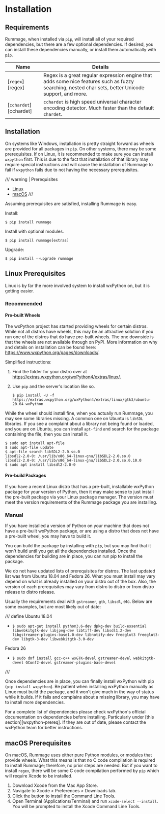 # Installation

## Requirements

Rummage, when installed via `pip`, will install all of your required dependencies, but there are a few optional
dependencies. If desired, you can install these dependencies manually, or install them automatically with
[`pip`](#installation_1).

Name                   | Details
---------------------- | -------
[`regex`][regex]       | Regex is a great regular expression engine that adds some nice features such as fuzzy searching, nested char sets, better Unicode support, and more.
[`cchardet`][cchardet] | `cchardet` is high speed universal character encoding detector. Much faster than the default `chardet`.

## Installation

On systems like Windows, installation is pretty straight forward as wheels are provided for all packages in `pip`. On
other systems, there may be some prerequisites. If on Linux, it is recommended to make sure you can install `wxpython`
first. This is due to the fact that installation of that library may require special instructions and will cause the
installation of Rummage to fail if `wxpython` fails due to not having the necessary prerequisites.

/// warning | Prerequisites
-   [Linux](#linux-prerequisites)
-   [macOS](#macos-prerequisites)
///

Assuming prerequisites are satisfied, installing Rummage is easy.

Install:

```shell-session
$ pip install rummage
```

Install with optional modules.

```shell-session
$ pip install rummage[extras]
```

Upgrade:

```shell-session
$ pip install --upgrade rummage
```

## Linux Prerequisites

Linux is by far the more involved system to install wxPython on, but it is getting easier.

### Recommended

#### Pre-built Wheels

The wxPython project has started providing wheels for certain distros. While not all distros have wheels, this may
be an attractive solution if you run one of the distros that do have pre-built wheels. The one downside is that the
wheels are not available through on PyPI. More information on why and details on installation can be found here:
https://www.wxpython.org/pages/downloads/.

Simplified instructions:

1.  Find the folder for your distro over at https://extras.wxpython.org/wxPython4/extras/linux/.

2.  Use `pip` and the server's location like so.

    ```shell-session
    $ pip install -U -f https://extras.wxpython.org/wxPython4/extras/linux/gtk3/ubuntu-20.04 wxPython
    ```

While the wheel should install fine, when you actually run Rummage, you may see some libraries missing. A common one
on Ubuntu is `libSDL` libraries. If you see a complaint about a library not being found or loaded, and you are on
Ubuntu, you can install `apt-find` and search for the package containing the file, then you can install it.

```shell-session
$ sudo apt install apt-file
$ sudo apt-file update
$ apt-file search libSDL2-2.0.so.0
libsdl2-2.0-0: /usr/lib/x86_64-linux-gnu/libSDL2-2.0.so.0
libsdl2-2.0-0: /usr/lib/x86_64-linux-gnu/libSDL2-2.0.so.0.10.0
$ sudo apt install libsdl2-2.0-0
```

#### Pre-build Packages

If you have a recent Linux distro that has a pre-built, installable wxPython package for your version of Python, then
it may make sense to just install the pre-built package via your Linux package manager. The version must meet the
version requirements of the Rummage package you are installing.

### Manual

If you have installed a version of Python on your machine that does not have a pre-built wxPython package, or are using
a distro that does not have a pre-built wheel, you may have to build it.

You can build the package by installing with `pip`, but you may find that it won't build until you get all the
dependencies installed. Once the dependencies for building are in place, you can run pip to install the package.

We do not have updated lists of prerequisites for distros. The last updated list was from Ubuntu 18.04 and Fedora 26.
What you must install may vary depend on what is already installed on your distro out of the box. Also, the version of
each prerequisites may vary from distro to distro or from distro release to distro release.

Usually the requirements deal with `gstreamer`, `gtk`, `libsdl`, etc. Below are some examples, but are most likely out
of date:

/// define
Ubuntu 18.04

- 
    ```shell-session
    $ sudo apt-get install python3.6-dev dpkg-dev build-essential libwebkitgtk-dev libjpeg-dev libtiff-dev libsdl1.2-dev libgstreamer-plugins-base1.0-dev libnotify-dev freeglut3 freeglut3-dev libgtk-3-dev libwebkitgtk-3.0-dev
    ```

Fedora 26

- 
    ```shell-session
    $ sudo dnf install gcc-c++ wxGTK-devel gstreamer-devel webkitgtk-devel GConf2-devel gstreamer-plugins-base-devel
    ```
///

Once dependencies are in place, you can finally install wxPython with pip (`pip install wxpython`). Be patient when
installing wxPython manually as Linux must build the package, and it won't give much in the way of status while it
builds. If it fails and complains about a missing library, you may have to install more dependencies.

For a complete list of dependencies please check wxPython's official documentation on dependencies before installing.
Particularly under [this section][wxpython-prereq]. If they are out of date, please contact the wxPython team for better
instructions.

## macOS Prerequisites

On macOS, Rummage uses either pure Python modules, or modules that provide wheels. What this means is that no C code
compilation is required to install Rummage; therefore, no prior steps are needed. But if you want to install `regex`,
there will be some C code compilation performed by `pip` which will require Xcode to be installed.

1.  Download Xcode from the Mac App Store.
2.  Navigate to Xcode > Preferences > Downloads tab.
3.  Click the button to install the Command Line Tools.
4.  Open Terminal (Applications/Terminal) and run `xcode-select --install`. You will be prompted to install the Xcode
    Command Line Tools.
